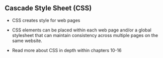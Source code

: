 ## Cascade Style Sheet (CSS)

- CSS creates style for web pages

- CSS elements can be placed within each web page and/or a global stylesheet that can maintain consistency across multiple pages on the same website. 

- Read more about CSS in depth within chapters 10-16

